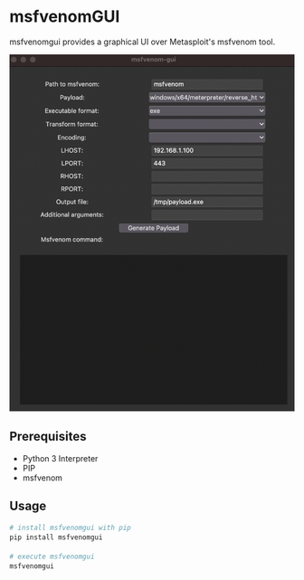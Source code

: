 # msfvenomGUI

msfvenomgui provides a graphical UI over Metasploit's msfvenom tool.

![image](media/msfvenomgui-screenshot.png)

## Prerequisites

- Python 3 Interpreter
- PIP
- msfvenom

## Usage

```bash
# install msfvenomgui with pip
pip install msfvenomgui

# execute msfvenomgui
msfvenomgui
```


